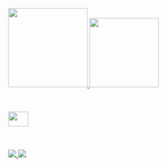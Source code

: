 

<div>
  <a href="https://github.com/amarinhoneto">
    <img height="160em" src="https://github-readme-stats.vercel.app/api?username=amarinhoneto&show_icons=true&theme=vision-friendly-dark&include_all_commits=true&count_private=true&icon_color=ffd700"/>
    <img height="140em" src="https://github-readme-stats.vercel.app/api/top-langs/?username=amarinhoneto&layout=compact&langs_count=7&theme=vision-friendly-dark"/>
  </a> 
</div>
  
 ##
  
<div style="display: inline_block"><br>
  <img align="center" height="30" width="40" src="https://cdn.jsdelivr.net/gh/devicons/devicon/icons/html5/html5-original-wordmark.svg" />
</div>
  
 ## 
 <br>
  
<div> 
  <a href="https://www.linkedin.com/in/ailton-marinho-75052a229/" target="_blank">
    <img src="https://img.shields.io/badge/LinkedIn-0077B5?style=for-the-badge&logo=linkedin&logoColor=white" target="_blank">
  </a>
  <a href="https://instagram.com/amarinhoneto_" target="_blank">
    <img src="https://img.shields.io/badge/Instagram-E4405F?style=for-the-badge&logo=instagram&logoColor=white" target="_blank">
  </a>  
</div>
